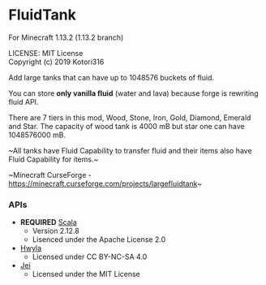 # FluidTank

For Minecraft 1.13.2 (1.13.2 branch)

LICENSE: MIT License  
Copyright (c) 2019 Kotori316

Add large tanks that can have up to 1048576 buckets of fluid.

You can store **only vanilla fluid** (water and lava) because forge is rewriting fluid API.

There are 7 tiers in this mod, Wood, Stone, Iron, Gold, Diamond, Emerald and Star.
The capacity of wood tank is 4000 mB but star one can have 1048576000 mB.

~All tanks have Fluid Capability to transfer fluid and their items also have Fluid Capability for items.~

~Minecraft CurseForge - https://minecraft.curseforge.com/projects/largefluidtank~

### APIs

* **REQUIRED** [Scala](https://github.com/scala/scala)
  * Version 2.12.8
  * Lisenced under the Apache License 2.0
* [Hwyla](https://github.com/TehNut/HWYLA)
  * Licensed under CC BY-NC-SA 4.0
* [Jei](https://github.com/mezz/JustEnoughItems)
  * Licensed under the MIT License
